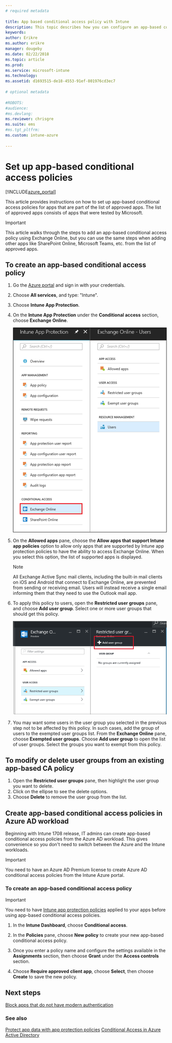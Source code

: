 ```yaml
---
# required metadata

title: App based conditional access policy with Intune
description: This topic describes how you can configure an app-based conditional access policy with Intune.
keywords:
author: Erikre
ms.author: erikre
manager: dougeby
ms.date: 02/22/2018
ms.topic: article
ms.prod:
ms.service: microsoft-intune
ms.technology:
ms.assetid: d1693515-de18-4553-91ef-801976cd3ec7

# optional metadata

#ROBOTS:
#audience:
#ms.devlang:
ms.reviewer: chrisgre
ms.suite: ems
#ms.tgt_pltfrm:
ms.custom: intune-azure

---
```


# Set up app-based conditional access policies

[!INCLUDE[azure_portal](./includes/azure_portal.md)]

This article provides instructions on how to set up app-based conditional access policies for apps that are part of the list of approved apps. The list of approved apps consists of apps that were tested by Microsoft.

> [!IMPORTANT]
> This article walks through the steps to add an app-based conditional access policy using Exchange Online, but you can use the same steps when adding other apps like SharePoint Online, Microsoft Teams, etc. from the list of approved apps.

## To create an app-based conditional access policy
1.  Go the [Azure portal](https://portal.azure.com) and sign in with your credentials.

2.  Choose **All services**, and type: "Intune".

3.  Choose **Intune App Protection**.

4.  On the **Intune App Protection** under the **Conditional access** section, choose **Exchange Online**.

	![Screenshot of the settings pane showing the conditional access section with Exchange Online option highlighted](./media/MAM-conditional-access-1.png)

6. On the **Allowed apps** pane, choose the **Allow apps that support Intune app policies** option to allow only apps that are supported by Intune app protection policies to have the ability to access Exchange Online. When you select this option, the list of supported apps is displayed.

	> [!NOTE]
	> All Exchange Active Sync mail clients, including the built-in mail clients on iOS and Android that connect to Exchange Online, are prevented from sending or receiving email. Users will instead receive a single email informing them that they need to use the Outlook mail app.

7. To apply this policy to users, open the **Restricted user groups** pane, and choose **Add user group**. Select one or more user groups that should get this policy.

	![Screenshot of the restricted user group pane with add user group option highlighted](./media/mam-ca-add-user-group.png)

8. You may want some users in the user group you selected in the previous step not to be affected by this policy. In such cases, add the group of users to the exempted user groups list. From the **Exchange Online** pane, choose **Exempted user groups**. Choose **Add user group** to open the list of user groups. Select the groups you want to exempt from this policy.

## To modify or delete user groups from an existing app-based CA policy

1. Open the **Restricted user groups** pane, then highlight the user group you want to delete.
2. Click on the ellipse to see the delete options.
3. Choose **Delete** to remove the user group from the list.

## Create app-based conditional access policies in Azure AD workload

Beginning with Intune 1708 release, IT admins can create app-based conditional access policies from the Azure AD workload. This gives convenience so you don't need to switch between the Azure and the Intune workloads.

> [!IMPORTANT]
> You need to have an Azure AD Premium license to create Azure AD conditional access policies from the Intune Azure portal.

### To create an app-based conditional access policy

> [!IMPORTANT]
> You need to have [Intune app protection policies](app-protection-policies.md) applied to your apps before using app-based conditional access policies.

1. In the **Intune Dashboard**, choose **Conditional access**.

2. In the **Policies** pane, choose **New policy** to create your new app-based conditional access policy.

4. Once you enter a policy name and configure the settings available in the **Assignments** section, then choose **Grant** under the **Access controls** section.

5. Choose **Require approved client app**, choose **Select**, then choose **Create** to save the new policy.

## Next steps
[Block apps that do not have modern authentication](app-modern-authentication-block.md)

### See also

[Protect app data with app protection policies](app-protection-policies.md)
[Conditional Access in Azure Active Directory](https://docs.microsoft.com/azure/active-directory/active-directory-conditional-access)
